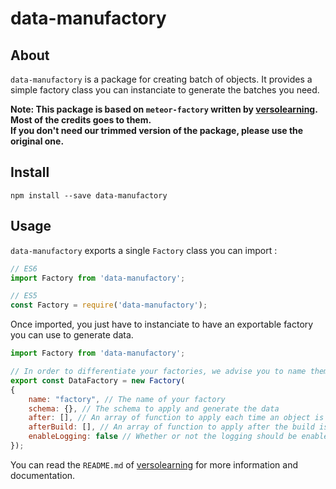 # data-manufactory

## About

`data-manufactory` is a package for creating batch of objects.
It provides a simple factory class you can instanciate to generate the batches you need.

**Note: This package is based on `meteor-factory` written by [versolearning](https://github.com/versolearning).  
Most of the credits goes to them.  
If you don't need our trimmed version of the package, please use the original one.**

## Install

`npm install --save data-manufactory`

## Usage

`data-manufactory` exports a single `Factory` class you can import :

```javascript
// ES6
import Factory from 'data-manufactory';

// ES5
const Factory = require('data-manufactory');
```

Once imported, you just have to instanciate to have an exportable factory you can use to generate data.

```javascript
import Factory from 'data-manufactory';

// In order to differentiate your factories, we advise you to name them as the data being generated
export const DataFactory = new Factory(
{
    name: "factory", // The name of your factory
    schema: {}, // The schema to apply and generate the data
    after: [], // An array of function to apply each time an object is generated during build
    afterBuild: [], // An array of function to apply after the build is completed
    enableLogging: false // Whether or not the logging should be enabled for this seeder
});

```

You can read the `README.md` of [versolearning](https://github.com/versolearning/meteor-factory/blob/master/README.md) for more information and documentation.